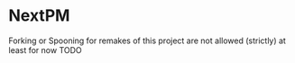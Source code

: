 # NextPM
Forking or Spooning for remakes of this project are not allowed (strictly) at least for now
TODO
